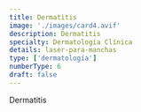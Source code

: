 ```yaml
---
title: Dermatitis
image: './images/card4.avif'
description: Dermatitis
specialty: Dermatología Clínica
details: laser-para-manchas
type: ['dermatología']
numberType: 6
draft: false
---
```


Dermatitis
